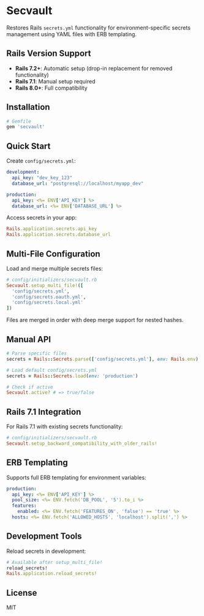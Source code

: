 # Secvault

Restores Rails `secrets.yml` functionality for environment-specific secrets management using YAML files with ERB templating.

## Rails Version Support

- **Rails 7.2+**: Automatic setup (drop-in replacement for removed functionality)
- **Rails 7.1**: Manual setup required
- **Rails 8.0+**: Full compatibility

## Installation

```ruby
# Gemfile
gem 'secvault'
```

## Quick Start

Create `config/secrets.yml`:

```yaml
development:
  api_key: "dev_key_123"
  database_url: "postgresql://localhost/myapp_dev"

production:
  api_key: <%= ENV['API_KEY'] %>
  database_url: <%= ENV['DATABASE_URL'] %>
```

Access secrets in your app:

```ruby
Rails.application.secrets.api_key
Rails.application.secrets.database_url
```

## Multi-File Configuration

Load and merge multiple secrets files:

```ruby
# config/initializers/secvault.rb
Secvault.setup_multi_file!([
  'config/secrets.yml',
  'config/secrets.oauth.yml',
  'config/secrets.local.yml'
])
```

Files are merged in order with deep merge support for nested hashes.

## Manual API

```ruby
# Parse specific files
secrets = Rails::Secrets.parse(['config/secrets.yml'], env: Rails.env)

# Load default config/secrets.yml
secrets = Rails::Secrets.load(env: 'production')

# Check if active
Secvault.active? # => true/false
```

## Rails 7.1 Integration

For Rails 7.1 with existing secrets functionality:

```ruby
# config/initializers/secvault.rb
Secvault.setup_backward_compatibility_with_older_rails!
```

## ERB Templating

Supports full ERB templating for environment variables:

```yaml
production:
  api_key: <%= ENV['API_KEY'] %>
  pool_size: <%= ENV.fetch('DB_POOL', '5').to_i %>
  features:
    enabled: <%= ENV.fetch('FEATURES_ON', 'false') == 'true' %>
  hosts: <%= ENV.fetch('ALLOWED_HOSTS', 'localhost').split(',') %>
```

## Development Tools

Reload secrets in development:

```ruby
# Available after setup_multi_file!
reload_secrets!
Rails.application.reload_secrets!
```

## License

MIT
